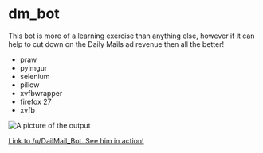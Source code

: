 dm_bot
======

This bot is more of a learning exercise than anything else, however if it can help to cut down on the Daily Mails ad revenue then all the better!

* praw 
* pyimgur 
* selenium 
* pillow 
* xvfbwrapper
* firefox 27
* xvfb
    

![A picture of the output](http://i.imgur.com/gFrtGnb.png)

[Link to /u/DailMail_Bot. See him in action!](http://www.reddit.com/user/DailMail_Bot?sort=top)
